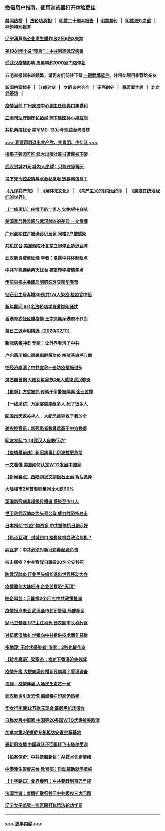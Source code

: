 ### [微信用户指南，使用浏览器打开体验更佳](https://github.com/gfw-breaker/banned-news1/blob/master/indexes/wechat-guide.md?t=0)
#### [禁闻热榜](热点新闻.md?t=0)  &nbsp;&nbsp;|&nbsp;&nbsp; [法轮功真相](https://github.com/gfw-breaker/truth/blob/master/README.md?t=0) &nbsp;&nbsp;|&nbsp;&nbsp; [明慧二十周年报告](https://github.com/gfw-breaker/mh-reports/blob/master/README.md?t=0) &nbsp;&nbsp;|&nbsp;&nbsp;[明慧期刊](https://github.com/gfw-breaker/mh-qikan) &nbsp;&nbsp;|&nbsp;&nbsp; [明慧海外之窗](https://github.com/gfw-breaker/mh-news/blob/master/README.md?t=0) &nbsp;&nbsp;|&nbsp;&nbsp; [神韵特别报道](https://github.com/gfw-breaker/mh-news/blob/master/shenyun.md?t=0)
#### [辽宁葫芦岛企业发生爆炸 致2死6伤3失踪](../pages/nsc413/n11863262.md?t=02122033) 
#### [美1981年小说“预言”：中共制造武汉病毒](../pages/nsc413/n11863306.md?t=02122033) 
#### [受武汉疫情影响 周黑鸭约1000家门店停业](../pages/nsc413/n11863339.md?t=02122033) 
#### 五毛举报越来越频繁，请网友们前往下载 [一键翻墙软件](https://github.com/gfw-breaker/ssr-accounts)，并将此项目推荐给亲友
#### [新闻拍案惊奇](https://github.com/gfw-breaker/banned-news1/blob/master/pages/link4.md) &nbsp;&nbsp;|&nbsp;&nbsp; [江峰时刻](https://github.com/gfw-breaker/banned-news1/blob/master/pages/link4.md) &nbsp;&nbsp;|&nbsp;&nbsp; [文昭谈古论今](https://github.com/gfw-breaker/banned-news1/blob/master/pages/link4.md) &nbsp;&nbsp;|&nbsp;&nbsp; [天亮时分](https://github.com/gfw-breaker/banned-news1/blob/master/pages/link4.md) &nbsp;&nbsp;|&nbsp;&nbsp; [萧茗看世界](https://github.com/gfw-breaker/banned-news1/blob/master/pages/link4.md) &nbsp;&nbsp;|&nbsp;&nbsp; [北京老茶馆](https://github.com/gfw-breaker/banned-news1/blob/master/pages/link4.md) &nbsp;&nbsp;|&nbsp;&nbsp; 
#### [疫情当前 广州疾控中心副主任倒卖口罩谋利](../pages/nsc413/n11863107.md?t=02122033) 
#### [云南司法厅副厅长被捕 两下属因孙小果获刑](../pages/nsc413/n11863132.md?t=02122033) 
#### [共机两度扰台 美军MC-130J今现踪台湾海峡](../pages/nsc413/n11863241.md?t=02122033) 
#### [>>> 我要声明退出共产党、共青团、少年队 <<<](https://github.com/begood0513/goodnews/blob/master/quit/letter.md) 
#### [指果子狸肉可吃 武大出版社童书遭轰被下架](../pages/nsc413/n11862673.md?t=02122033) 
#### [武汉封城21天 城内人绝望：只能在家等死](../pages/nsc413/n11863041.md?t=02122033) 
#### [习下死令控疫情与求救帖激增 透露何信息？](../pages/nsc413/n11862416.md?t=02122033) 
#### [《九评共产党》](https://github.com/begood0513/9ping.md/blob/master/README.md) &nbsp;|&nbsp; [《解体党文化》](../../../../jtdwh.md/blob/master/README.md)  &nbsp;|&nbsp; [《共产主义的终极目的》](../../../../gczydzjmd.md/blob/master/README.md) &nbsp;|&nbsp; [《魔鬼在统治我们的世界》](../../../../mgztzwmdsj.md/blob/master/README.md) 
#### [【一线采访】疫情下的一家人 父绝望中自杀](../pages/nsc413/n11862799.md?t=02122033) 
#### [美国季节性流感与武汉肺炎的差异 一文看懂](../pages/nsc413/n11862428.md?t=02122033) 
#### [广州豪宅住户被确诊仍居家 同楼2户被感染](../pages/nsc413/n11862531.md?t=02122033) 
#### [共机扰台 美国务院吁北京立即停止胁迫台湾](../pages/nsc413/n11862556.md?t=02122033) 
#### [武汉肺炎疫情延烧 学者：暴露中共体制缺点](../pages/nsc413/n11862618.md?t=02122033) 
#### [中共军机连续两天扰台 被指转移疫情焦点](../pages/nsc413/n11862488.md?t=02122033) 
#### [传前央视主播邱启明怒怼外交部华春莹](../pages/nsc413/n11862483.md?t=02122033) 
#### [钻石公主号再增39例共174人染疫 检疫官中招](../pages/nsc413/n11862422.md?t=02122033) 
#### [新年期间 651名法轮功学员遭绑架骚扰](../pages/nsc413/n11860941.md?t=02122033) 
#### [香港青衣社区爆疫情 王宗尧痛斥港府不作为](../pages/nsc413/n11862235.md?t=02122033) 
#### [每日三退声明精选（2020/02/11）](../pages/nsc413/n11862517.md?t=02122033) 
#### [新冠病毒冲击 专家：让外界看清了中共](../pages/nsc413/n11862280.md?t=02122033) 
#### [卢宛茵用棉口罩裹保鲜膜防疫 郑敬基直呼心酸](../pages/nsc413/n11861871.md?t=02122033) 
#### [怕经济崩溃？中共宣称一些防疫措施过头](../pages/nsc413/n11861909.md?t=02122033) 
#### [演艺圈首例 大陆女星家族3亲人感染武汉肺炎](../pages/nsc413/n11861754.md?t=02122033) 
#### [【更新】方斌被抓 传两千军警被隔离 企业苦撑](../pages/nsc413/n11801312.md?t=02122033) 
#### [【一线采访】万家宴感染很多人 死了很多人](../pages/nsc413/n11862088.md?t=02122033) 
#### [回国四天返美华人：大纪元报导救了我的命](../pages/nsc413/n11862181.md?t=02122033) 
#### [美疾控官员：新冠患者数量远高于中方数据](../pages/nsc413/n11862256.md?t=02122033) 
#### [网友发起“2·14武汉人自救行动”](../pages/nsc413/n11860738.md?t=02122033) 
#### [【疫情最前线】新冠病毒比伊波拉更危险](../pages/nsc413/n11862199.md?t=02122033) 
#### [一文看懂 美国如何认定WTO发展中国家](../pages/nsc413/n11862051.md?t=02122033) 
#### [【新闻看点】西陆网发文剑指石正丽 背后诡异](../pages/nsc413/n11861792.md?t=02122033) 
#### [大陆楼市2月首周销量同比大跌90%](../pages/nsc413/n11862004.md?t=02122033) 
#### [英国新冠病毒超级传播者 感染至少11人](../pages/nsc413/n11862023.md?t=02122033) 
#### [世卫称武汉肺炎为头号公敌 威力胜恐怖攻击](../pages/nsc413/n11861982.md?t=02122033) 
#### [日本捐助“抗疫”物资多 中共暂停抗日剧示好](../pages/nsc413/n11861849.md?t=02122033) 
#### [【热点互动】封城封口 疫情危机变政治危机？](../pages/nsc413/n11861946.md?t=02122033) 
#### [纳瓦罗：中共必须对新冠病毒起源负责](../pages/nsc413/n11861810.md?t=02122033) 
#### [抗击瘟疫？中共官媒自曝近20名公安猝死](../pages/nsc413/n11861657.md?t=02122033) 
#### [防武汉肺炎 行业巨头纷纷退出世界移动大会](../pages/nsc413/n11861795.md?t=02122033) 
#### [疫情重创大陆经济  企业苦撑恐“灭顶”](../pages/nsc413/n11861767.md?t=02122033) 
#### [陆企叫苦：只能撑2个月 批中共政策扯淡](../pages/nsc413/n11861607.md?t=02122033) 
#### [疫情拐点未至 武汉全市封闭管理 局部断网](../pages/nsc413/n11861690.md?t=02122033) 
#### [湖北卫健委书记主任被免 武汉副市长被约谈](../pages/nsc413/n11861292.md?t=02122033) 
#### [对抗武汉肺炎 世银向中共提供技术而非贷款](../pages/nsc413/n11861652.md?t=02122033) 
#### [多地现“无症状感染者”专家：2秒也能传染](../pages/nsc413/n11861604.md?t=02122033) 
#### [【珍言真语】梁家杰：疫症下香港沦失败城](../pages/nsc413/n11861588.md?t=02122033) 
#### [疫情升级 大楼粪渠传播新冠病毒？香港调查](../pages/nsc413/n11861556.md?t=02122033) 
#### [视频：疫情肆虐 大陆民生疾苦一览](../pages/nsc413/n11858659.md?t=02122033) 
#### [武汉肺炎引发恐慌 蝙蝠餐在印尼仍热卖](../pages/nsc413/n11861352.md?t=02122033) 
#### [华女行李藏32万欧元现金 慕尼黑机场没收](../pages/nsc413/n11861043.md?t=02122033) 
#### [自称发展中国家 中国等20多国WTO优惠被美取消](../pages/nsc413/n11861213.md?t=02122033) 
#### [加拿大第2架撤侨专机抵达安省空军基地](../pages/nsc413/n11861404.md?t=02122033) 
#### [避新冠疫情 中国球队不回国转飞卡塔尔受训](../pages/nsc413/n11861447.md?t=02122033) 
#### [【拍案惊奇】中共洗脑新招：AI技术识别情绪](../pages/nsc413/n11860089.md?t=02122033) 
#### [中港澳生暂缓来台 教育部：启动辅助就学措施](../pages/nsc413/n11861153.md?t=02122033) 
#### [【十字路口】业界爆料：中共要赶制百万尸袋](../pages/nsc413/n11860064.md?t=02122033) 
#### [法国学者：疫情扩散归咎于中共极权三大问题](../pages/nsc413/n11861165.md?t=02122033) 
#### [辽宁女子监狱一监区殴打体罚法轮功学员](../pages/nsc413/n11856276.md?t=02122033) 

----
#### [ >>> 更早内容 <<< ](../indexes/nsc413-earlier.md)
